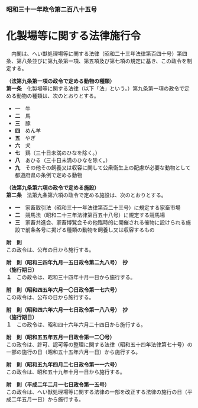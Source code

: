 ### 昭和三十一年政令第二百八十五号  
# 化製場等に関する法律施行令  
　内閣は、へい獣処理場等に関する法律（昭和二十三年法律第百四十号）第四条、第八条並びに第九条第一項、第五項及び第七項の規定に基き、この政令を制定する。  
  
**（法第九条第一項の政令で定める動物の種類）**  
**第一条**　化製場等に関する法律（以下「法」という。）第九条第一項の政令で定める動物の種類は、次のとおりとする。  
* **一**　牛  
* **二**　馬  
* **三**　豚  
* **四**　めん羊  
* **五**　やぎ  
* **六**　犬  
* **七**　鶏（三十日未満のひなを除く。）  
* **八**　あひる（三十日未満のひなを除く。）  
* **九**　その他その飼養又は収容に関して公衆衛生上の配慮が必要な動物として都道府県の条例で定める動物  
  
**（法第九条第六項の政令で定める施設）**  
**第二条**　法第九条第六項の政令で定める施設は、次のとおりとする。  
* **一**　家畜取引法（昭和三十一年法律第百二十三号）に規定する家畜市場  
* **二**　競馬法（昭和二十三年法律第百五十八号）に規定する競馬場  
* **三**　家畜共進会、家畜博覧会その他臨時的に開催される催物に設けられる施設で前条各号に掲げる種類の動物を飼養し又は収容するもの  
  
**附　則**  
この政令は、公布の日から施行する。  
  
**附　則（昭和三四年九月一五日政令第二九八号）　抄**  
**（施行期日）**  
**１**　この政令は、昭和三十四年十月一日から施行する。  
  
**附　則（昭和四五年六月一〇日政令第一七六号）**  
この政令は、公布の日から施行する。  
  
**附　則（昭和四六年六月一七日政令第一八八号）　抄**  
**（施行期日）**  
**１**　この政令は、昭和四十六年六月二十四日から施行する。  
  
**附　則（昭和五五年五月一日政令第一二〇号）**  
この政令は、許可、認可等の整理に関する法律（昭和五十四年法律第七十号）の一部の施行の日（昭和五十五年六月一日）から施行する。  
  
**附　則（昭和五九年四月二七日政令第一一六号）**  
この政令は、昭和五十九年十月一日から施行する。  
  
**附　則（平成二年二月一七日政令第一五号）**  
この政令は、へい獣処理場等に関する法律の一部を改正する法律の施行の日（平成二年五月一日）から施行する。  
  
